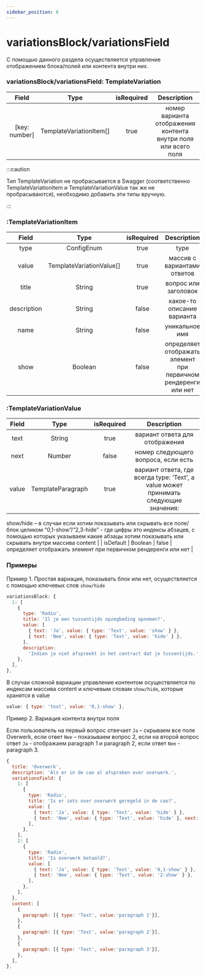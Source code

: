 ```yaml
---
sidebar_position: 6
---
```


# variationsBlock/variationsField

С помощью данного раздела осуществляется управление отображением блока/полей или контента внутри них.

### variationsBlock/variationsField: TemplateVariation

|     Field     |          Type           | isRequired |                          Description                           |
| :-----------: | :---------------------: | :--------: | :------------------------------------------------------------: |
| [key: number] | TemplateVariationItem[] |    true    | номер варианта отображения контента внутри поля или всего поля |

:::caution

Тип TemplateVariation не пробрасывается в Swagger (соответственно TemplateVariationItem и TemplateVariationValue так же не пробрасываются), необходимо добавить эти типы вручную.

:::

### :TemplateVariationItem

|    Field    |           Type           | isRequired |                          Description                           |
| :---------: | :----------------------: | :--------: | :------------------------------------------------------------: |
|    type     |        ConfigEnum        |    true    |                              type                              |
|    value    | TemplateVariationValue[] |    true    |                  массив с вариантами ответов                   |
|    title    |          String          |    true    |                      вопрос или заголовок                      |
| description |          String          |   false    |                   какое-то описание варианта                   |
|    name     |          String          |   false    |                         уникальное имя                         |
|    show     |         Boolean          |   false    | определяет отображать элемент при первичном рендеренги или нет |

### :TemplateVariationValue

| Field |       Type        | isRequired |                                     Description                                      |
| :---: | :---------------: | :--------: | :----------------------------------------------------------------------------------: |
| text  |      String       |    true    |                            вариант ответа для отображения                            |
| next  |      Number       |   false    |                         номер следующего вопроса, если есть                          |
| value | TemplateParagraph |    true    | вариант ответа, где всегда type: ‘Text’, а value может принимать следующие значения: |

show/hide – в случаи если хотим показывать или скрывать все поле/блок целиком
“0,1-show”/“2,3-hide” - где цифры это индексы абзацев, с помощью которых указываем какие абзацы хотим показывать или скрывать внутри массива content |
| isDefault | Boolean | false | определяет отображать элемент при первичном рендеренги или нет |

### Примеры

Пример 1. Простая вариация, показывать блок или нет, осуществляется с помощью ключевых слов `show/hide`

```js
variationsBlock: {
  1: [
    {
      type: 'Radio',
      title: 'Il je een tussentijds opzegbeding opnemen?',
      value: [
        { text: 'Ja', value: { type: 'Text', value: 'show' } },
        { text: 'Nee', value: { type: 'Text', value: 'hide' } },
      ],
      description:
        'Indien je niet afspreekt in het contract dat je tussentijds.',
    },
  ],
},
```

В случаи сложной вариации управление контентом осуществляется по индексам массива content и ключевым словам `show/hide`, которые хранятся в value

```js
value: { type: 'text', value: '0,1-show' },
```

Пример 2. Вариация контента внутри поля

Если пользователь на первый вопрос отвечает `Ja` – скрываем все поле Overwerk, если ответ `Nee` – показываем вопрос 2, если на второй вопрос ответ `Ja` - отображаем paragraph 1 и paragraph 2, если ответ `Nee` - paragraph 3.

```js
{
  title: 'Overwerk',
  description: 'Als er in de cao al afspraken over overwerk.',
  variationsField: {
    1: [
      {
        type: 'Radio',
        title: 'Is er iets over overwerk geregeld in de cao?',
        value: [
          { text: 'Ja', value: { type: 'Text', value: 'hide' } },
          { text: 'Nee', value: { type: 'Text', value: 'hide' }, next: 2 },
        ],
      },
    ],
    2: [
      {
        type: 'Radio',
        title: 'Is overwerk betaald?',
        value: [
          { text: 'Ja', value: { type: 'Text', value: '0,1-show' } },
          { text: 'Nee', value: { type: 'Text', value: '2-show' } },
        ],
      },
    ],
  },
  content: [
    {
      paragraph: [{ type: 'Text', value:'paragraph 1'}],
    },
    {
      paragraph: [{ type: 'Text', value:'paragraph 2'}],
    },
    {
      paragraph: [{ type: 'Text', value:'paragraph 3'}],
    },
  ],
},
```
